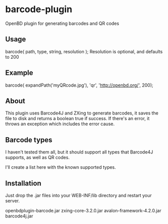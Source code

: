 # barcode-plugin
OpenBD plugin for generating barcodes and QR codes

## Usage
barcode( path, type, string, resolution );
Resolution is optional, and defaults to 200
  
## Example
barcode( expandPath('myQRcode.jpg'), 'qr', 'http://openbd.org/', 200);

## About
This plugin uses Barcode4J and ZXing to generate barcodes, it saves the file to disk and returns a boolean true if success. If there's an error, it throws an exception which includes the error cause.

## Barcode types
I haven't tested them all, but it should support all types that Barcode4J supports, as well as QR codes.

I'll create a list here with the known supported types.

## Installation
Just drop the .jar files into your WEB-INF/lib directory and restart your server.

openbdplugin-barcode.jar
zxing-core-3.2.0.jar
avalon-framework-4.2.0.jar
barcode4j.jar
